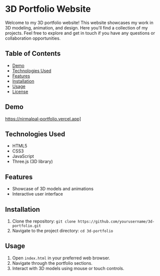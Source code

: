 # 3D Portfolio Website

Welcome to my 3D portfolio website! This website showcases my work in 3D modeling, animation, and design. Here you'll find a collection of my projects. Feel free to explore and get in touch if you have any questions or collaboration opportunities.

## Table of Contents
- [Demo](#demo)
- [Technologies Used](#technologies-used)
- [Features](#features)
- [Installation](#installation)
- [Usage](#usage)
- [License](#license)

## Demo
https://nirmalpal-portfolio.vercel.app]

## Technologies Used
- HTML5
- CSS3
- JavaScript
- Three.js (3D library)

## Features
- Showcase of 3D models and animations
- Interactive user interface

## Installation
1. Clone the repository: `git clone https://github.com/yourusername/3d-portfolio.git`
2. Navigate to the project directory: `cd 3d-portfolio`

## Usage
1. Open `index.html` in your preferred web browser.
2. Navigate through the portfolio sections.
3. Interact with 3D models using mouse or touch controls.

